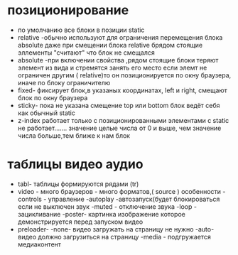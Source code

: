 # позиционирование
- по умолчанию все блоки в позиции static
- relative -обычно используют для ограничения перемещения блока absolute 
даже при смещении блока relative брядом стоящие эллементы "считают" что блок не смещался
- absolute -при включении свойства ,рядом стоящие блоки теряют элемент из вида и стремятся занять его место
если элемт не ограничен другим ( relative)то он позиционируется по окну браузера,  иначе по блоку ограничителю
- fixed- фиксирует блок,в указаных координатах, left и right, смещают блок по окну браузера
- sticky- пока не указана смещение top или bottom блок ведёт себя как обычный static
- z-index работает только с позиционированными элементами с static не работает....... значение целые числа от 0 и выше, чем значение числа больше,тем ближе к нам блок




# таблицы видео аудио
- tabl- таблицы формируются рядами (tr)
- video - много браузеров - много форматов,( source )
  особенности
  -controls - управление
  -autoplay -автозапуск(будет блокироваться если не выключен звук
  -muted - отключение звука
  -loop - зацикливание
  -poster- картинка изображение которое демонстрируется перед запуском видео
 - preloader-
      -none- видео загружать на страницу не нужно
      -auto- видео должно загрузиться на страницу
      -media - подгружается медиаконтент
